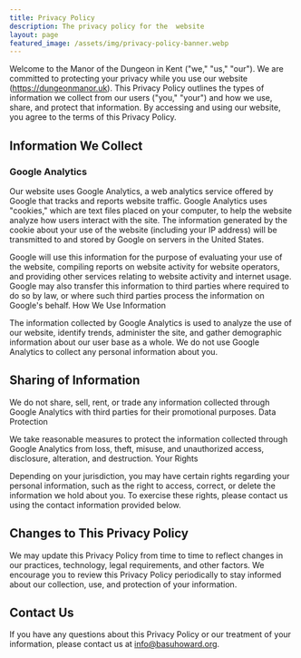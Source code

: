 ```yaml
---
title: Privacy Policy
description: The privacy policy for the  website
layout: page
featured_image: /assets/img/privacy-policy-banner.webp
---
```


Welcome to the Manor of the Dungeon in Kent ("we," "us," "our"). We are
committed to protecting your privacy while you use our website
(https://dungeonmanor.uk). This Privacy Policy outlines the types
of information we collect from our users ("you," "your") and how
we use, share, and protect that information. By accessing and using
our website, you agree to the terms of this Privacy Policy.

## Information We Collect

### Google Analytics

Our website uses Google Analytics, a web analytics service offered
by Google that tracks and reports website traffic. Google Analytics
uses "cookies," which are text files placed on your computer, to
help the website analyze how users interact with the site. The
information generated by the cookie about your use of the website
(including your IP address) will be transmitted to and stored by
Google on servers in the United States.

Google will use this information for the purpose of evaluating your
use of the website, compiling reports on website activity for website
operators, and providing other services relating to website activity
and internet usage. Google may also transfer this information to
third parties where required to do so by law, or where such third
parties process the information on Google's behalf.  How We Use
Information

The information collected by Google Analytics is used to analyze
the use of our website, identify trends, administer the site, and
gather demographic information about our user base as a whole. We
do not use Google Analytics to collect any personal information
about you.

## Sharing of Information

We do not share, sell, rent, or trade any information collected
through Google Analytics with third parties for their promotional
purposes.  Data Protection

We take reasonable measures to protect the information collected
through Google Analytics from loss, theft, misuse, and unauthorized
access, disclosure, alteration, and destruction.  Your Rights

Depending on your jurisdiction, you may have certain rights regarding
your personal information, such as the right to access, correct,
or delete the information we hold about you. To exercise these
rights, please contact us using the contact information provided
below.

## Changes to This Privacy Policy

We may update this Privacy Policy from time to time to reflect
changes in our practices, technology, legal requirements, and other
factors. We encourage you to review this Privacy Policy periodically
to stay informed about our collection, use, and protection of your
information.

## Contact Us

If you have any questions about this Privacy Policy or our treatment
of your information, please contact us at info@basuhoward.org.
